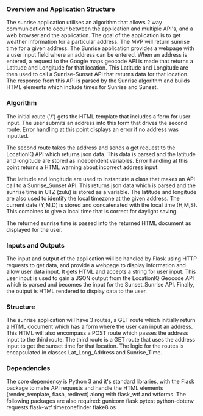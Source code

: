 ### Overview and Application Structure
The sunrise application utilises an algorithm that allows 2 way communication to occur between the application and multiple API's, and a web browser and the application. The goal of the application is to get weather information for a particular address. The MVP will return sunrise time for a given address.
The Sunrise application provides a webpage with a user input field where an address can be entered. When an address is entered, a request to the Google maps geocode API is made that returns a Latitude and Longitude for that location. This Latitude and Longitude are then used to call a Sunrise-Sunset API that returns data for that location. The response from this API is parsed by the Sunrise algorithm and builds HTML elements which include times for Sunrise and Sunset.

### Algorithm
The initial route ('/') gets the HTML template that includes a form for user input. The user submits an address into this form that drives the second route. Error handling at this point displays an error if no address was inputted. 

The second route takes the address and sends a get request to the LocationIQ API which returns json data. This data is parsed and the latitude and longitude are stored as independent variables. Error handling at this point returns a HTML warning about incorrect address input.

The latitude and longitude are used to instantiate a class that makes an API call to a Sunrise_Sunset API. This returns json data which is parsed and the sunrise time in UTZ (zulu) is stored as a variable. The latitude and longitude are also used to identify the local timezone at the given address.
The current date (Y,M,D) is stored and concatenated with the local time (H,M,S). This combines to give a local time that is correct for daylight saving.

The returned sunrise time is passed into the returned HTML document as displayed for the user.

### Inputs and Outputs
The input and output of the application will be handled by Flask using HTTP requests to get data, and provide a webpage to display information and allow user data input. It gets HTML and accepts a string for user input. This user input is used to gain a JSON output from the LocationIQ Geocode API which is parsed and becomes the input for the Sunset_Sunrise API. Finally, the output is HTML rendered to display data to the user.

### Structure
The sunrise application will have 3 routes, a GET route which initially return a HTML document which has a form where the user can input an address. This HTML will also encompass a POST route which passes the address input to the third route. The third route is a GET route that uses the address input to get the sunset time for that location. The logic for the routes is encapsulated in classes Lat_Long_Address and Sunrise_Time.  

### Dependencies
The core dependency is Python 3 and it's standard libraries, with the Flask package to make API requests and handle the HTML elements (render_template, flash, redirect) along with flask_wtf and wtforms.
The following packages are also required:
gunicorn 
flask 
pytest
python-dotenv
requests 
flask-wtf 
timezonefinder 
flake8 
os

